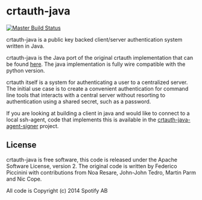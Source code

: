 crtauth-java
============

[![Master Build
Status](https://travis-ci.org/spotify/crtauth-java.svg?branch=master)](https://travis-ci.org/spotify/crtauth-java)

crtauth-java is a public key backed client/server authentication system written
in Java.

crtauth-java is the Java port of the original crtauth implementation that can be
found [here](https://github.com/spotify/crtauth). The java implementation is
fully wire compatible with the python version.

crtauth itself is a system for authenticating a user to a centralized server.
The initial use case is to create a convenient authentication for command line
tools that interacts with a central server without resorting to authentication
using a shared secret, such as a password.

If you are looking at building a client in java and would like to connect to a local
ssh-agent, code that implements this is available in the 
[crtauth-java-agent-signer](https://github.com/spotify/crtauth-java-agent-signer) project.   

License
-------

crtauth-java is free software, this code is released under the Apache Software
License, version 2. The original code is written by Federico Piccinini with
contributions from Noa Resare, John-John Tedro, Martin Parm and Nic Cope.

All code is Copyright (c) 2014 Spotify AB
